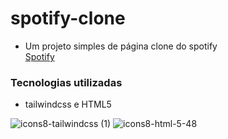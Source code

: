 # spotify-clone

- Um projeto simples de página clone do spotify </br>
<a href="https://sh4kaa.github.io/spotify-clone/src/index.html">Spotify</a>

### Tecnologias utilizadas
- tailwindcss e HTML5

![icons8-tailwindcss (1)](https://user-images.githubusercontent.com/27507717/225777050-d569cbd6-e7ac-4c7b-8841-79c01594ab06.svg) ![icons8-html-5-48](https://user-images.githubusercontent.com/27507717/225777175-3a08ad02-3856-4510-97ef-645fc3fd7fbb.png)
